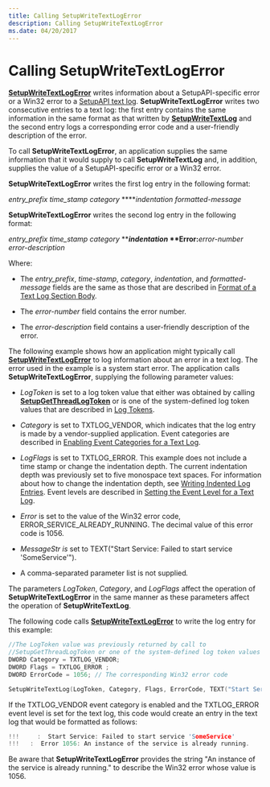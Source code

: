 ```yaml
---
title: Calling SetupWriteTextLogError
description: Calling SetupWriteTextLogError
ms.date: 04/20/2017
---
```


# Calling SetupWriteTextLogError


[**SetupWriteTextLogError**](/windows/win32/api/setupapi/nf-setupapi-setupwritetextlogerror) writes information about a SetupAPI-specific error or a Win32 error to a [SetupAPI text log](setupapi-text-logs.md). **SetupWriteTextLogError** writes two consecutive entries to a text log: the first entry contains the same information in the same format as that written by [**SetupWriteTextLog**](/windows/win32/api/setupapi/nf-setupapi-setupwritetextlog) and the second entry logs a corresponding error code and a user-friendly description of the error.

To call **SetupWriteTextLogError**, an application supplies the same information that it would supply to call **SetupWriteTextLog** and, in addition, supplies the value of a SetupAPI-specific error or a Win32 error.

**SetupWriteTextLogError** writes the first log entry in the following format:

*entry_prefix time_stamp category* *****indentation formatted-message*

**SetupWriteTextLogError** writes the second log entry in the following format:

*entry_prefix time_stamp category* **<strong>*indentation* **Error:</strong>*error-number error-description*

Where:

-   The *entry_prefix*, *time-stamp*, *category*, *indentation*, and *formatted-message* fields are the same as those that are described in [Format of a Text Log Section Body](format-of-a-text-log-section-body.md).

-   The *error-number* field contains the error number.

-   The *error-description* field contains a user-friendly description of the error.

The following example shows how an application might typically call [**SetupWriteTextLogError**](/windows/win32/api/setupapi/nf-setupapi-setupwritetextlogerror) to log information about an error in a text log. The error used in the example is a system start error. The application calls **SetupWriteTextLogError**, supplying the following parameter values:

- *LogToken* is set to a log token value that either was obtained by calling [**SetupGetThreadLogToken**](/windows/win32/api/setupapi/nf-setupapi-setupgetthreadlogtoken) or is one of the system-defined log token values that are described in [Log Tokens](log-tokens.md).

- *Category* is set to TXTLOG_VENDOR, which indicates that the log entry is made by a vendor-supplied application. Event categories are described in [Enabling Event Categories for a Text Log](enabling-event-categories-for-a-text-log.md).

- *LogFlags* is set to TXTLOG_ERROR. This example does not include a time stamp or change the indentation depth. The current indentation depth was previously set to five monospace text spaces. For information about how to change the indentation depth, see [Writing Indented Log Entries](writing-indented-log-entries.md). Event levels are described in [Setting the Event Level for a Text Log](setting-the-event-level-for-a-text-log.md).

- *Error* is set to the value of the Win32 error code, ERROR_SERVICE_ALREADY_RUNNING. The decimal value of this error code is 1056.

- *MessageStr is* set to TEXT("Start Service: Failed to start service 'SomeService'").

- A comma-separated parameter list is not supplied<em>.</em>

The parameters *LogToken*, *Category*, and *LogFlags* affect the operation of **SetupWriteTextLogError** in the same manner as these parameters affect the operation of **SetupWriteTextLog**.

The following code calls [**SetupWriteTextLogError**](/windows/win32/api/setupapi/nf-setupapi-setupwritetextlogerror) to write the log entry for this example:

```cpp
//The LogToken value was previously returned by call to
//SetupGetThreadLogToken or one of the system-defined log token values
DWORD Category = TXTLOG_VENDOR; 
DWORD Flags = TXTLOG_ERROR ;
DWORD ErrorCode = 1056; // The corresponding Win32 error code

SetupWriteTextLog(LogToken, Category, Flags, ErrorCode, TEXT("Start Service: Failed to start service 'SomeService'"),);
```

If the TXTLOG_VENDOR event category is enabled and the TXTLOG_ERROR event level is set for the text log, this code would create an entry in the text log that would be formatted as follows:

```cpp
!!!     :  Start Service: Failed to start service 'SomeService' 
!!!   :  Error 1056: An instance of the service is already running.
```

Be aware that **SetupWriteTextLogError** provides the string "An instance of the service is already running." to describe the Win32 error whose value is 1056.

 

